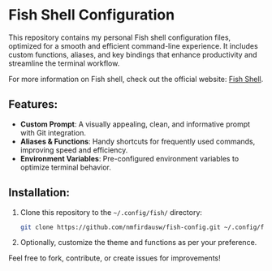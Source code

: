 # Fish Shell Configuration

This repository contains my personal Fish shell configuration files, optimized for a smooth and efficient command-line experience. It includes custom functions, aliases, and key bindings that enhance productivity and streamline the terminal workflow.

For more information on Fish shell, check out the official website: [Fish Shell](https://fishshell.com).

## Features:
- **Custom Prompt**: A visually appealing, clean, and informative prompt with Git integration.
- **Aliases & Functions**: Handy shortcuts for frequently used commands, improving speed and efficiency.
- **Environment Variables**: Pre-configured environment variables to optimize terminal behavior.

## Installation:
1. Clone this repository to the `~/.config/fish/` directory:
    ```bash
    git clone https://github.com/nmfirdausw/fish-config.git ~/.config/fish
    ```
2. Optionally, customize the theme and functions as per your preference.

Feel free to fork, contribute, or create issues for improvements!

